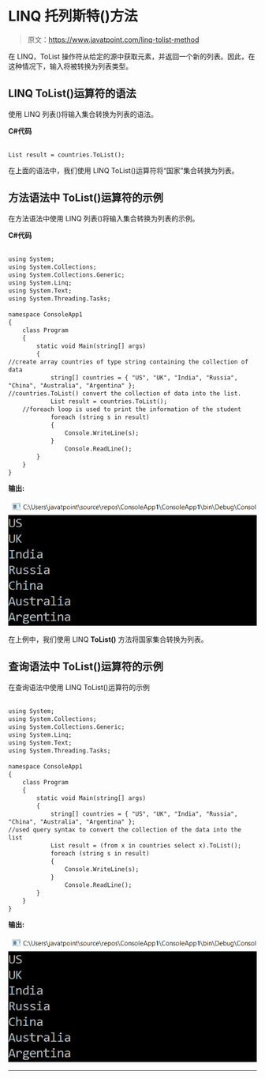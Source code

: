 # LINQ 托列斯特()方法

> 原文：<https://www.javatpoint.com/linq-tolist-method>

在 LINQ，ToList 操作符从给定的源中获取元素，并返回一个新的列表。因此，在这种情况下，输入将被转换为列表类型。

## LINQ ToList()运算符的语法

使用 LINQ 列表()将输入集合转换为列表的语法。

**C#代码**

```

List result = countries.ToList(); 
```

在上面的语法中，我们使用 LINQ ToList()运算符将“国家”集合转换为列表。

## 方法语法中 ToList()运算符的示例

在方法语法中使用 LINQ 列表()将输入集合转换为列表的示例。

**C#代码**

```

using System;
using System.Collections;
using System.Collections.Generic;
using System.Linq;
using System.Text;
using System.Threading.Tasks;

namespace ConsoleApp1
{
    class Program
    {
        static void Main(string[] args)
        {
//create array countries of type string containing the collection of data
            string[] countries = { "US", "UK", "India", "Russia", "China", "Australia", "Argentina" };
//countries.ToList() convert the collection of data into the list.
            List result = countries.ToList();
    //foreach loop is used to print the information of the student
            foreach (string s in result)
            {
                Console.WriteLine(s);
            }
                Console.ReadLine();
        }
    }
} 
```

**输出:**

![LINQ ToList() Method](img/3e8691ab34b3d23ccefebfc75e33bcd5.png)

在上例中，我们使用 LINQ **ToList()** 方法将国家集合转换为列表。

## 查询语法中 ToList()运算符的示例

在查询语法中使用 LINQ ToList()运算符的示例

```

using System;
using System.Collections;
using System.Collections.Generic;
using System.Linq;
using System.Text;
using System.Threading.Tasks;

namespace ConsoleApp1
{
    class Program
    {
        static void Main(string[] args)
        {
            string[] countries = { "US", "UK", "India", "Russia", "China", "Australia", "Argentina" };
//used query syntax to convert the collection of the data into the list
            List result = (from x in countries select x).ToList();
            foreach (string s in result)
            {
                Console.WriteLine(s);
            }
                Console.ReadLine();
        }
    }
} 
```

**输出:**

![LINQ ToList() Method](img/1e38dc3279fa8949957475d66604f34c.png)

* * *
